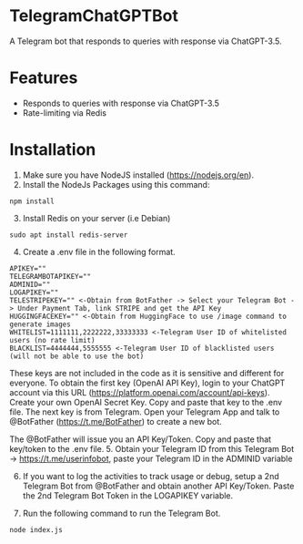 # TelegramChatGPTBot
A Telegram bot that responds to queries with response via ChatGPT-3.5.

# Features
* Responds to queries with response via ChatGPT-3.5
* Rate-limiting via Redis

# Installation
1. Make sure you have NodeJS installed (https://nodejs.org/en).
2. Install the NodeJs Packages using this command:
```
npm install
```
3. Install Redis on your server (i.e Debian)
```
sudo apt install redis-server 
```
4. Create a .env file in the following format.
```
APIKEY=""
TELEGRAMBOTAPIKEY=""
ADMINID=""
LOGAPIKEY=""
TELESTRIPEKEY="" <-Obtain from BotFather -> Select your Telegram Bot -> Under Payment Tab, link STRIPE and get the API Key
HUGGINGFACEKEY="" <-Obtain from HuggingFace to use /image command to generate images
WHITELIST=1111111,2222222,33333333 <-Telegram User ID of whitelisted users (no rate limit)
BLACKLIST=4444444,5555555 <-Telegram User ID of blacklisted users (will not be able to use the bot)
````
These keys are not included in the code as it is sensitive and different for everyone.
To obtain the first key (OpenAI API Key), login to your ChatGPT account via this URL (https://platform.openai.com/account/api-keys).
Create your own OpenAI Secret Key. Copy and paste that key to the .env file.
The next key is from Telegram. Open your Telegram App and talk to @BotFather (https://t.me/BotFather) to create a new bot. 

The @BotFather will issue you an API Key/Token. Copy and paste that key/token to the .env file.
5. Obtain your Telegram ID from this Telegram Bot -> https://t.me/userinfobot, paste your Telegram ID in the ADMINID variable

6. If you want to log the activities to track usage or debug, setup a 2nd Telegram Bot from @BotFather and obtain another API Key/Token. Paste the 2nd Telegram Bot Token in the LOGAPIKEY variable.


4. Run the following command to run the Telegram Bot.
```
node index.js
````

